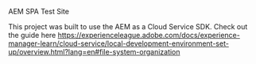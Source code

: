 AEM SPA Test Site

This project was built to use the AEM as a Cloud Service SDK. Check out the guide here https://experienceleague.adobe.com/docs/experience-manager-learn/cloud-service/local-development-environment-set-up/overview.html?lang=en#file-system-organization
